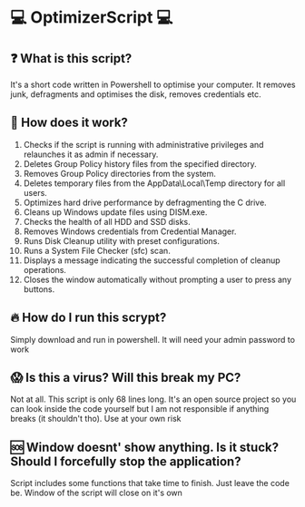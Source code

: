 <body>
    <h1>💻 OptimizerScript 💻</h1>
    <h2>❓ What is this script?</h2>
    <p>It's a short code written in Powershell to optimise your computer. It removes junk, defragments and optimises the disk, removes credentials etc.</p>
    <h2>🤔 How does it work?</h2>
    <ol>
        <li>Checks if the script is running with administrative privileges and relaunches it as admin if necessary.</li>
        <li>Deletes Group Policy history files from the specified directory.</li>
        <li>Removes Group Policy directories from the system.</li>
        <li>Deletes temporary files from the AppData\Local\Temp directory for all users.</li>
        <li>Optimizes hard drive performance by defragmenting the C drive.</li>
        <li>Cleans up Windows update files using DISM.exe.</li>
        <li>Checks the health of all HDD and SSD disks.</li>
        <li>Removes Windows credentials from Credential Manager.</li>
        <li>Runs Disk Cleanup utility with preset configurations.</li>
        <li>Runs a System File Checker (sfc) scan.</li>
        <li>Displays a message indicating the successful completion of cleanup operations.</li>
        <li>Closes the window automatically without prompting a user to press any buttons.</li>
    </ol>
	<h2>🔥 How do I run this scrypt?</h2>
	<p>Simply download and run in powershell. It will need your admin password to work</p>
	<h2>😱 Is this a virus? Will this break my PC?</h2>
	<p>Not at all. This script is only 68 lines long. It's an open source project so you can look inside the code yourself but I am not responsible if anything breaks (it shouldn't tho). Use at your own risk</p>
	<h2>🆘 Window doesnt' show anything. Is it stuck? Should I forcefully stop the application?</h2>
	<p>Script includes some functions that take time to finish. Just leave the code be. Window of the script will close on it's own</p>
</body>

</html>
